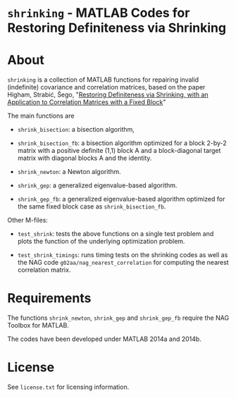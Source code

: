 `shrinking` - MATLAB Codes for Restoring Definiteness via Shrinking
===

About
=====

`shrinking` is a collection of MATLAB functions for repairing invalid
(indefinite) covariance and correlation matrices, based on the paper
Higham, Strabić, Šego, "[Restoring Definiteness via Shrinking, with an
Application to Correlation Matrices with a Fixed
Block](http://eprints.ma.man.ac.uk/2191/)"

The main functions are

* `shrink_bisection`: a bisection algorithm,

* `shrink_bisection_fb`: a bisection algorithm optimized for a block
  2-by-2 matrix with a positive definite (1,1) block A and a 
  block-diagonal target matrix with diagonal blocks A and the identity.

* `shrink_newton`: a Newton algorithm.

* `shrink_gep`: a generalized eigenvalue-based algorithm.

* `shrink_gep_fb`: a generalized eigenvalue-based algorithm optimized for
  the same fixed block case as `shrink_bisection_fb`.

Other M-files:

* `test_shrink`: tests the above functions on a single test problem and
  plots the function of the underlying optimization problem.

* `test_shrink_timings`: runs timing tests on the shrinking codes as well
  as the NAG code `g02aa/nag_nearest_correlation` for computing the nearest
  correlation matrix.


Requirements
=============

The functions `shrink_newton`, `shrink_gep` and `shrink_gep_fb` require
the NAG Toolbox for MATLAB.

The codes have been developed under MATLAB 2014a and 2014b.

License
=======

See `license.txt` for licensing information.

